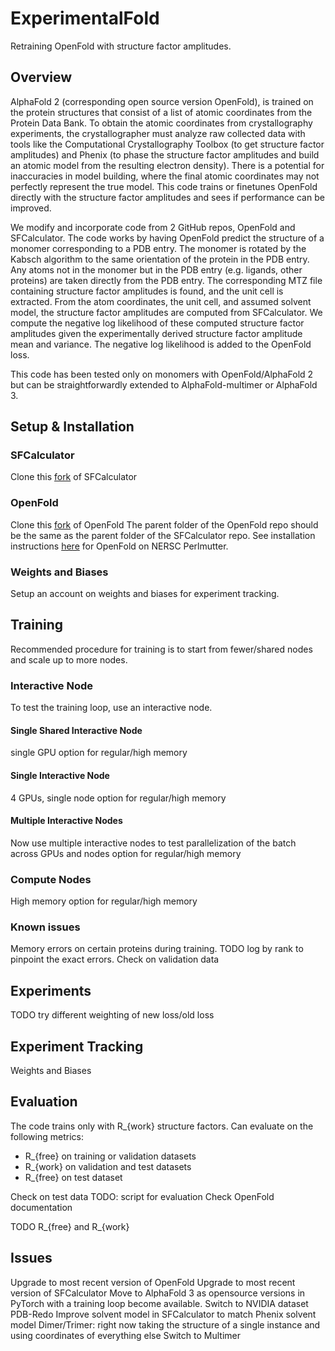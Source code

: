 # ExperimentalFold

Retraining OpenFold with structure factor amplitudes.

## Overview

AlphaFold 2 (corresponding open source version OpenFold), is trained on the protein structures that consist of a list of atomic coordinates from the Protein Data Bank. To obtain the atomic coordinates from crystallography experiments, the crystallographer must analyze raw collected data with tools like the Computational Crystallography Toolbox (to get structure factor amplitudes) and Phenix (to phase the structure factor amplitudes and build an atomic model from the resulting electron density). There is a potential for inaccuracies in model building, where the final atomic coordinates may not perfectly represent the true model. This code trains or finetunes OpenFold directly with the structure factor amplitudes and sees if performance can be improved.

We modify and incorporate code from 2 GitHub repos, OpenFold and SFCalculator. The code works by having OpenFold predict the structure of a monomer corresponding to a PDB entry. The monomer is rotated by the Kabsch algorithm to the same orientation of the protein in the PDB entry. Any atoms not in the monomer but in the PDB entry (e.g. ligands, other proteins) are taken directly from the PDB entry. The corresponding MTZ file containing structure factor amplitudes is found, and the unit cell is extracted. From the atom coordinates, the unit cell, and assumed solvent model, the structure factor amplitudes are computed from SFCalculator. We compute the negative log likelihood of these computed structure factor amplitudes given the experimentally derived structure factor amplitude mean and variance. The negative log likelihood is added to the OpenFold loss. 

This code has been tested only on monomers with OpenFold/AlphaFold 2 but can be straightforwardly extended to AlphaFold-multimer or AlphaFold 3.

## Setup & Installation

### SFCalculator

Clone this [fork]() of SFCalculator

### OpenFold

Clone this [fork]() of OpenFold
The parent folder of the OpenFold repo should be the same as the parent folder of the SFCalculator repo.
See installation instructions [here]() for OpenFold on NERSC Perlmutter.

### Weights and Biases

Setup an account on weights and biases for experiment tracking.

## Training

Recommended procedure for training is to start from fewer/shared nodes and scale up to more nodes.

### Interactive Node

To test the training loop, use an interactive node.

#### Single Shared Interactive Node

single GPU
option for regular/high memory

#### Single Interactive Node

4 GPUs, single node
option for regular/high memory

#### Multiple Interactive Nodes

Now use multiple interactive nodes to test parallelization of the batch across GPUs and nodes
option for regular/high memory

### Compute Nodes

High memory
option for regular/high memory

### Known issues

Memory errors on certain proteins during training. 
TODO log by rank to pinpoint the exact errors.
Check on validation data

## Experiments

TODO
try different weighting of new loss/old loss

## Experiment Tracking

Weights and Biases 

## Evaluation


The code trains only with R_{work} structure factors. Can evaluate on the following metrics:
- R_{free} on training or validation datasets
- R_{work} on validation and test datasets
- R_{free} on test dataset

Check on test data
TODO: script for evaluation
Check OpenFold documentation

TODO
R_{free} and R_{work}

## Issues

Upgrade to most recent version of OpenFold
Upgrade to most recent version of SFCalculator
Move to AlphaFold 3 as opensource versions in PyTorch with a training loop become available.
Switch to NVIDIA dataset
PDB-Redo
Improve solvent model in SFCalculator to match Phenix solvent model
Dimer/Trimer: right now taking the structure of a single instance and using coordinates of everything else
Switch to Multimer